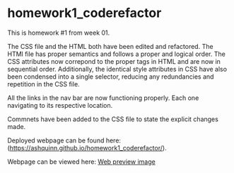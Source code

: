 # homework1_coderefactor

This is homework #1 from week 01.

The CSS file and the HTML both have been edited and refactored. The HTMl file has proper semantics and follows a proper and logical order. The CSS attributes now correpond to the proper tags in HTML and are now in sequential order. Additionally, the identical style attributes in CSS have also been condensed into a single selector, reducing any redundancies and repetition in the CSS file.

All the links in the nav bar are now functioning properly. Each one navigating to its respective location. 

Commnets have been added to the CSS file to state the explicit changes made.

Deployed webpage can be found here: (https://ashquinn.github.io/homework1_coderefactor/). 

Webpage can be viewed here: [Web preview image](./assets/images/homework01_screenshot.png) 